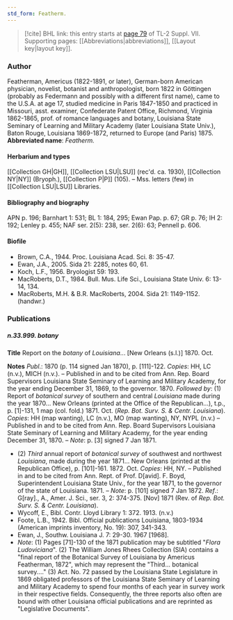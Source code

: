 ```yaml
---
std_form: Featherm.
---
```


> [!cite] BHL link: this entry starts at [page 79](https://www.biodiversitylibrary.org/page/33259583) of TL-2 Suppl. VII.
> Supporting pages: [[Abbreviations|abbreviations]], [[Layout key|layout key]].

### Author

Featherman, Americus (1822-1891, or later), German-born American physician, novelist, botanist and anthropologist, born 1822 in Göttingen (probably as Federmann and possibly with a different first name), came to the U.S.A. at age 17, studied medicine in Paris 1847-1850 and practiced in Missouri, asst. examiner, Confederate Patent Office, Richmond, Virginia 1862-1865, prof. of romance languages and botany, Louisiana State Seminary of Learning and Military Academy (later Louisiana State Univ.), Baton Rouge, Louisiana 1869-1872, returned to Europe (and Paris) 1875. 
**Abbreviated name**: *Featherm.*

#### Herbarium and types

[[Collection GH|GH]], [[Collection LSU|LSU]] (rec'd. ca. 1930), [[Collection NY|NY]] (Bryoph.), [[Collection P|P]] (105). – Mss. letters (few) in [[Collection LSU|LSU]] Libraries.

#### Bibliography and biography

APN p. 196; Barnhart 1: 531; BL 1: 184, 295; Ewan Pap. p. 67; GR p. 76; IH 2: 192; Lenley p. 455; NAF ser. 2(5): 238, ser. 2(6): 63; Pennell p. 606.

#### Biofile

- Brown, C.A., 1944. Proc. Louisiana Acad. Sci. 8: 35-47.
- Ewan, J.A., 2005. Sida 21: 2285, notes 60, 61.
- Koch, L.F., 1956. Bryologist 59: 193.
- MacRoberts, D.T., 1984. Bull. Mus. Life Sci., Louisiana State Univ. 6: 13-14, 134.
- MacRoberts, M.H. & B.R. MacRoberts, 2004. Sida 21: 1149-1152. (handwr.)

### Publications

##### n.33.999. botany

**Title**
Report on the *botany* of *Louisiana*... \[New Orleans (s.l.)\] 1870. Oct.

**Notes**
*Publ*.: 1870 (p. 114 signed Jan 1870), p. \[111\]-122. *Copies*: HH, LC (n.v.), MICH (n.v.). – Published in and to be cited from Ann. Rep. Board Supervisors Louisiana State Seminary of Learning and Military Academy, for the year ending December 31, 1869, to the governor. 1870.
*Followed by*: (1) Report of *botanical survey* of southern and central *Louisiana* made during the year 1870... New Orleans (printed at the Office of the Republican...), t.p., p. \[1\]-131, 1 map (col. fold.) 1871. Oct. (*Rep. Bot. Surv. S. & Centr. Louisiana*). *Copies*: HH (map wanting), LC (n.v.), MO (map wanting), NY, NYPL (n.v.) – Published in and to be cited from Ann. Rep. Board Supervisors Louisiana State Seminary of Learning and Military Academy, for the year ending December 31, 1870. – *Note*: p. \[3\] signed 7 Jan 1871.
- (2) *Third* annual report of *botanical survey* of southwest and northwest *Louisiana*, made during the year 1871... New Orleans (printed at the Republican Office), p. \[101\]-161. 1872. Oct. *Copies*: HH, NY. – Published in and to be cited from Ann. Rept. of Prof. D\[avid\]. F. Boyd, Superintendent Louisiana State Univ., for the year 1871, to the governor of the state of Louisiana. 1871. – *Note*: p. \[101\] signed 7 Jan 1872.
*Ref*.: G\[ray\]., A., Amer. J. Sci., ser. 3, 2: 374-375. \[Nov\] 1871 (Rev. of *Rep. Bot. Surv. S. & Centr. Louisiana*).
- Wycoff, E., Bibl. Contr. Lloyd Library 1: 372. 1913. (n.v.)
- Foote, L.B., 1942. Bibl. Official publications Louisiana, 1803-1934 (American imprints inventory, No. 19): 307, 341-343.
- Ewan, J., Southw. Louisiana J. 7: 29-30. 1967 \[1968\].
- *Note*: (1) Pages \[71\]-130 of the 1871 publication may be subtitled "*Flora Ludoviciana*". (2) The William Jones Rhees Collection (SIA) contains a "final report of the Botanical Survey of Louisiana by Americus Featherman, 1872", which may represent the "Third... botanical survey...." (3) Act. No. 72 passed by the Louisiana State Legislature in 1869 obligated professors of the Louisiana State Seminary of Learning and Military Academy to spend four months of each year in survey work in their respective fields. Consequently, the three reports also often are bound with other Louisiana official publications and are reprinted as "Legislative Documents".

